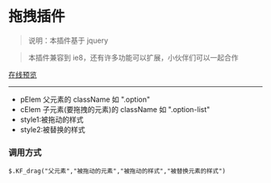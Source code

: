 # 拖拽插件

> 说明：本插件基于 jquery

> 本插件兼容到 ie8，还有许多功能可以扩展，小伙伴们可以一起合作

[在线预览](https://zhouatie.github.io/plugin/drag/index.html)

---

- pElem 父元素的 className 如 ".option"
- cElem 子元素(要拖拽的元素)的 className 如 ".option-list"
- style1:被拖动的样式
- style2:被替换的样式

### 调用方式

`$.KF_drag("父元素","被拖动的元素","被拖动的样式","被替换元素的样式")`
